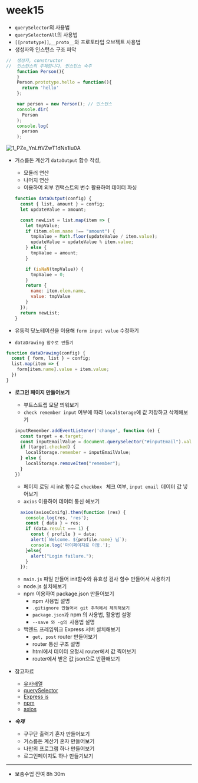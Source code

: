 # week15

+ `querySelector`의 사용법
+ `querySelectorAll`의 사용법
+  `[[prototype]]`,`__proto__`와 프로토타입 오브젝트 사용법
+ 생성자와 인스턴스 구조 파악

```js
//  생성자, constructor
//  인스턴스의 주체임니다. 인스턴스 숙주    
    function Person(){
    }
    Person.prototype.hello = function(){
      return 'hello'
    };

    var person = new Person(); // 인스턴스
    console.dir(
      Person
    );
    console.log(
      person
    );
```

![1_PZe_YnLftVZwT1dNs1Iu0A](https://user-images.githubusercontent.com/33567964/81463331-d089e580-91f3-11ea-9ba6-0b6aa942e9fc.png)

+ 거스름돈 계산기 `dataOutput` 함수 작성, 

  + 모듈러 연산
  + 나머지 연산
  + 이용하여 외부 컨택스트의 변수 활용하여 데이터 파싱

  ```js
  function dataOutput(config) {
    const { list, amount } = config;
    let updateValue = amount;
  
    const newList = list.map(item => {
      let tmpValue;
      if (item.elem.name !== "amount") {
        tmpValue = Math.floor(updateValue / item.value);
        updateValue = updateValue % item.value;
      } else {
        tmpValue = amount;
      }
  
      if (isNaN(tmpValue)) {
        tmpValue = 0;
      }
      return {
        name: item.elem.name,
        value: tmpValue
      }
    });
    return newList;
  }
  ```

+ 유동적 닷노테이션을 이용해 `form input value`  수정하기

+ `dataDrawing 함수로 만들기`

```js
function dataDrawing(config) {
  const { form, list } = config;
  list.map(item => {
    form[item.name].value = item.value;
  })
}

```

+ **로그인 페이지 만들어보기**

  + 부트스트랩 모달 띄워보기
  + `check remember input` 여부에 따라 `localStorage`에 값 저장하고 삭제해보기

  ```js
  inputRemember.addEventListener('change', function (e) {
    const target = e.target;
    const inputEmailValue = document.querySelector("#inputEmail").value;
    if (target.checked) {
      localStorage.remember = inputEmailValue;
    } else {
      localStorage.removeItem("remember");
    }
  })
  ```

  

  +  페이지 로딩 시 init 함수로 `checkbox ` 체크 여부, `input email `데이터 값 넣어보기
  + `axios` 이용하여 데이터 통신 해보기

  ```js
    axios(axiosConifg).then(function (res) {
      console.log(res, 'res');
      const { data } = res;
      if (data.result === 1) {
        const { profile } = data;
        alert(`Welcome. ${profile.name} 님`);
        console.log('마이페이지로 이동.');
      }else{
        alert("Login failure.");
      }
    });
  ```

  

  + `main.js` 파일 만들어 init함수와 유효성 검사 함수 만들어서 사용하기
  + node.js 설치해보기
  + npm 이용하여 package.json 만들어보기
    + npm 사용법 설명
    + `.gitignore 만들어서 git 추적에서 제외해보기`
    + `package.json`과 npm 의 사용법, 활용법 설명
    + `--save 와 -g의 `사용법 설명
  + 백엔드 프레임워크 Express 서버 설치해보기
    + `get, post` router 만들어보기
    + router 통신 구조 설명
    + html에서 데이터 요청시 router에서 값 찍어보기
    + router에서 받은 값 json으로 반환해보기







+ 참고자료
  + [유사배열](https://www.zerocho.com/category/JavaScript/post/5af6f9e707d77a001bb579d2)
  + [querySelector](https://developer.mozilla.org/ko/docs/Web/API/Document/querySelector)
  + [Express js](https://expressjs.com/ko/)
  + [npm](https://www.npmjs.com/)
  + [axios](https://github.com/axios/axios)



+ ***숙제***
  + 구구단 출력기 혼자 만들어보기
  + 거스름돈 계산기 혼자 만들어보기
  + 나만의 프로그램 하나 만들어보기
  + 로그인페이지도 하나 만들기보기



<hr>

- 보충수업 잔여 8h 30m


